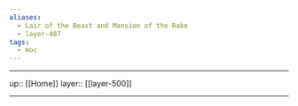 ```yaml
---
aliases:
  - Lair of the Beast and Mansion of the Rake
  - layer-487
tags:
  - moc
---
```




***

up:: [[Home]]
layer:: [[layer-500]]

***
